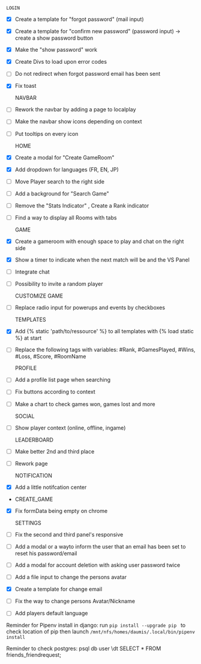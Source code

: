     LOGIN
- [X] Create a template for "forgot password" (mail input)
- [X] Create a template for "confirm new password" (password input) -> create a show password button
- [X] Make the "show password" work
- [X] Create Divs to load upon error codes
- [ ] Do not redirect when forgot password email has been sent
- [X] Fix toast

    NAVBAR
- [ ] Rework the navbar by adding a page to localplay
- [ ] Make the navbar show icons depending on context
- [ ] Put tooltips on every icon

    HOME
- [X] Create a modal for "Create GameRoom"
- [X] Add dropdown for languages (FR, EN, JP)
- [ ] Move Player search to the right side
- [ ] Add a background for "Search Game"
- [ ] Remove the "Stats Indicator" , Create a Rank indicator
- [ ] Find a way to display all Rooms with tabs

    GAME
- [X] Create a gameroom with enough space to play and chat on the right side
- [X] Show a timer to indicate when the next match will be and the VS Panel
- [ ] Integrate chat
- [ ] Possibility to invite a random player

    CUSTOMIZE GAME
- [ ] Replace radio input for powerups and events by checkboxes

    TEMPLATES
- [x] Add {% static 'path/to/ressource' %} to all templates with {% load static %} at start
- [ ] Replace the following tags with variables: #Rank, #GamesPlayed, #Wins, #Loss, #Score, #RoomName

    PROFILE
- [ ] Add a profile list page when searching
- [ ] Fix buttons according to context
- [ ] Make a chart to check games won, games lost and more

    SOCIAL
- [ ] Show player context (online, offline, ingame)

    LEADERBOARD
- [ ] Make better 2nd and third place
- [ ] Rework page 

    NOTIFICATION
- [X] Add a little notifcation center

-   CREATE_GAME
- [X] Fix formData being empty on chrome

    SETTINGS
- [ ] Fix the second and third panel's responsive
- [ ] Add a modal or a wayto inform the user that an email has been set to reset his password/email
- [ ] Add a modal for account deletion with asking user password twice
- [ ] Add a file input to change the persons avatar
- [X] Create a template for change email
- [ ] Fix the way to change persons Avatar/Nickname
- [ ] Add players default language

Reminder for Pipenv install in django:
run ```pip install --upgrade pip ``` to check location of pip
then launch ```/mnt/nfs/homes/daumis/.local/bin/pipenv install```

Reminder to check postgres:
psql db user
\dt
SELECT * FROM friends_friendrequest;